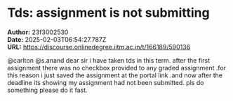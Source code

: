 # Tds: assignment is not submitting

**Author:** 23f3002530  
**Date:** 2025-02-03T06:54:27.787Z  
**URL:** https://discourse.onlinedegree.iitm.ac.in/t/166189/590136

@carlton @s.anand
dear sir
i have taken tds in this term. after the first assignment there was no checkbox provided to any graded assignment .for this reason i just saved the assignment at the portal link .and now after the deadline its showing my assignment had not been submitted. pls do something please do it fast.
